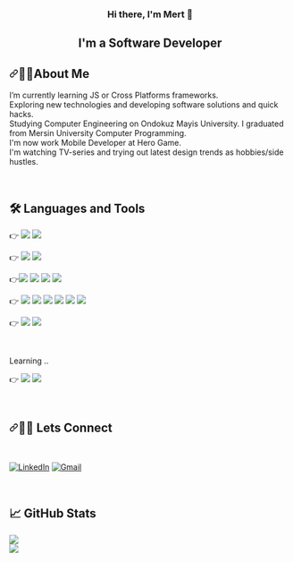 <h3 align="center">
Hi there, I'm Mert 👋
</h3>

<h2 align="center">
I'm a Software Developer
</h2>

<h2 dir="auto"><a id="user-content-necktie-about-me" class="anchor" aria-hidden="true" href="#necktie-about-me"><svg class="octicon octicon-link" viewBox="0 0 16 16" version="1.1" width="16" height="16" aria-hidden="true"><path fill-rule="evenodd" d="M7.775 3.275a.75.75 0 001.06 1.06l1.25-1.25a2 2 0 112.83 2.83l-2.5 2.5a2 2 0 01-2.83 0 .75.75 0 00-1.06 1.06 3.5 3.5 0 004.95 0l2.5-2.5a3.5 3.5 0 00-4.95-4.95l-1.25 1.25zm-4.69 9.64a2 2 0 010-2.83l2.5-2.5a2 2 0 012.83 0 .75.75 0 001.06-1.06 3.5 3.5 0 00-4.95 0l-2.5 2.5a3.5 3.5 0 004.95 4.95l1.25-1.25a.75.75 0 00-1.06-1.06l-1.25 1.25a2 2 0 01-2.83 0z"></path></svg></a>💁‍♂️About Me</h2>

I’m currently learning JS or Cross Platforms frameworks.<br>
Exploring new technologies and developing software solutions and quick hacks.<br>
Studying Computer Engineering on Ondokuz Mayis University. I graduated from Mersin University Computer Programming.<br>
I'm now work Mobile Developer at Hero Game.<br>
I'm watching TV-series and trying out latest design trends as hobbies/side hustles.<br>

<br>

## 🛠️ Languages and Tools

👉 <img src="https://img.shields.io/badge/GIT-E44C30?style=for-the-badge&logo=git&logoColor=white"> <img src="https://img.shields.io/badge/GitHub-100000?style=for-the-badge&logo=github&logoColor=white">

👉 <img src="https://img.shields.io/badge/JavaScript-323330?style=for-the-badge&logo=javascript&logoColor=F7DF1E"> <img src="https://img.shields.io/badge/DART-104e8b?style=for-the-badge&logo=Dart&logoColor=white"><br>

👉<img src="https://img.shields.io/badge/EXPRESSJS-68A063?style=for-the-badge&logo=express">
<img src="https://img.shields.io/badge/MONGODB-%23589636.svg?&style=for-the-badge&logo=mongodb&logoColor=white">
<img src="https://img.shields.io/badge/MYSQL-%23589636.svg?&style=for-the-badge&logo=mysql&logoColor=orange">
<img src="https://img.shields.io/badge/POSTMAN-FF6C37?style=for-the-badge&logo=Postman&logoColor=white">

👉 <img src="https://img.shields.io/badge/HTML5-E34F26?style=for-the-badge&logo=html5&logoColor=white"> <img src="https://img.shields.io/badge/CSS3-1572B6?style=for-the-badge&logo=css3&logoColor=white"> <img src="https://img.shields.io/badge/Bootstrap-563D7C?style=for-the-badge&logo=bootstrap&logoColor=white"> <img src="https://img.shields.io/badge/FLUTTER-104e8b?style=for-the-badge&logo=flutter&logoColor=white"> 
<img src="https://img.shields.io/badge/REACT-316192?style=for-the-badge&logo=react&logoColor=white"> <img src="https://img.shields.io/badge/REACTNATIVE-316192?style=for-the-badge&logo=react&logoColor=white"><br>

👉 <img src="https://img.shields.io/badge/VSCode-0078D4?style=for-the-badge&logo=visual%20studio%20code&logoColor=white"> <img src="https://img.shields.io/badge/ANDROIDSTUDIO-3DDC84.svg?style=for-the-badge&logo=android&logoColor=white">

<br>
<p>Learning .. </p>

👉 <img src="https://img.shields.io/badge/Docker-2CA5E0?style=for-the-badge&logo=docker&logoColor=white">
<img src="https://img.shields.io/badge/kubernetes-326ce5?style=for-the-badge&logo=kubernetes&logoColor=white">

<br>

<h2 dir="auto"><a id="user-content-email-contact" class="anchor" aria-hidden="true" href="#email-contact"><svg class="octicon octicon-link" viewBox="0 0 16 16" version="1.1" width="16" height="16" aria-hidden="true"><path fill-rule="evenodd" d="M7.775 3.275a.75.75 0 001.06 1.06l1.25-1.25a2 2 0 112.83 2.83l-2.5 2.5a2 2 0 01-2.83 0 .75.75 0 00-1.06 1.06 3.5 3.5 0 004.95 0l2.5-2.5a3.5 3.5 0 00-4.95-4.95l-1.25 1.25zm-4.69 9.64a2 2 0 010-2.83l2.5-2.5a2 2 0 012.83 0 .75.75 0 001.06-1.06 3.5 3.5 0 00-4.95 0l-2.5 2.5a3.5 3.5 0 004.95 4.95l1.25-1.25a.75.75 0 00-1.06-1.06l-1.25 1.25a2 2 0 01-2.83 0z"></path></svg></a>🙋‍♀️ Lets Connect</h2> <br>

<p dir="auto"><a href="https://www.linkedin.com/in/m-erim/" rel="nofollow"><img src="https://camo.githubusercontent.com/4710c8417adc9fc1e9fe4b44a7f6b2451d053cdfc0ac97550b67dc268973b14e/68747470733a2f2f696d672e69636f6e73382e636f6d2f627562626c65732f35302f3030303030302f6c696e6b6564696e2e706e67" alt="LinkedIn" data-canonical-src="https://img.icons8.com/bubbles/50/000000/linkedin.png" style="max-width: 100%;"></a> <a href="mailto:mert.erim1@gmail.com"><img src="https://camo.githubusercontent.com/9734318df1bd17dac8b2a6b4f88684ced60f41394aa38df3c72a0510af8b69a6/68747470733a2f2f696d672e69636f6e73382e636f6d2f627562626c65732f35302f3030303030302f676d61696c2e706e67" alt="Gmail" data-canonical-src="https://img.icons8.com/bubbles/50/000000/gmail.png" style="max-width: 100%;"></a> </p>

<br>

## 📈 GitHub Stats

<img src="https://github-profile-trophy.vercel.app/?username=wirdes&amp;theme=onedark"> 
<br>
<img src="https://github-readme-stats.vercel.app/api/top-langs/?username=wirdes&amp;layout=compact&amp;theme=dark">
